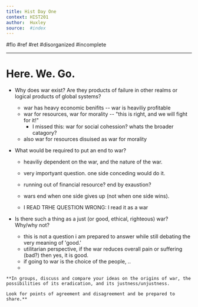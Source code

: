 ```yaml
---
title: Hist Day One
context: HIST201
author:  Huxley
source:  #index
---
```


#flo #ref #ret 
#disorganized #incomplete

---

# Here. We. Go.


- Why does war exist? Are they products of failure in other realms or logical products of global systems?
    - war has heavy economic benifits -- war is heaviliy profitable 
    - war for resources, war for morality -- "this is right, and we will fight for it!" 
		- I missed this: war for social cohession? whats the broader catagory? 
	- also war for resources disuised as war for morality


- What would be required to put an end to war?
    - heaviliy dependent on the war, and the nature of the war. 
    - very importyant question. one side conceding would do it. 
    - running out of financial resource? end by exaustion? 
    - wars end when one side gives up (not when one side wins). 
	
	- I READ TRHE QUESTION WRONG: I read it as a war


- Is there such a thing as a just (or good, ethical, righteous) war? Why/why not?
    - this is not a question i am prepared to answer while still debating the very meaning of 'good.' 
    - utilitarian perspective, if the war reduces overall pain or suffering (bad?) then yes, it is good.
    - if going to war is the choice of the people, .. 
    - 


```
**In groups, discuss and compare your ideas on the origins of war, the possibilities of its eradication, and its justness/unjustness. 

Look for points of agreement and disagreement and be prepared to share.**
```




























